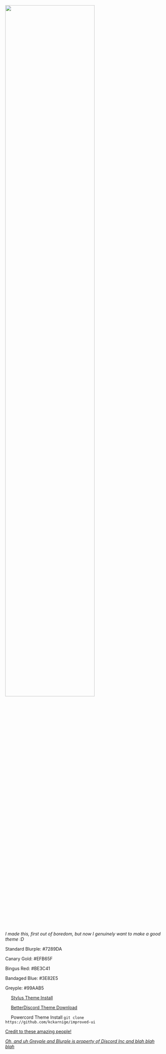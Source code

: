 <a href="https://github.com/kckarnige/improved-ui">
<img src="https://kckarnige.github.io/improved-ui/banner.png" height="75%" width="75%">
</a>

*I made this, first out of boredom, but now I genuinely want to make a good theme :D*

Standard Blurple: #7289DA

Canary Gold: #EFB65F

Bingus Red: #BE3C41

Bandaged Blue: #3E82E5

Greyple: #99AAB5


<img src="https://kckarnige.github.io/res/stylus_icon.svg" height="14px" width="14px"> [Stylus Theme Install](https://raw.githubusercontent.com/kckarnige/kckarnige.github.io/master/femboi_owo/improved-ui/index.user.css)

<img src="https://kckarnige.github.io/res/bd_icon.svg" height="14px" width="14px"> [BetterDiscord Theme Download](https://betterdiscord.net/ghdl/?url=https://raw.githubusercontent.com/kckarnige/improved-ui/master/improvedui.theme.css)

<img src="https://kckarnige.github.io/res/powercord.svg" height="14px" width="14px"> Powercord Theme Install ```git clone https://github.com/kckarnige/improved-ui```

[Credit to these amazing people!](https://github.com/kckarnige/improved-dc-ui/blob/master/CREDITS.md)

*[Oh, and uh Greyple and Blurple is property of Discord Inc and blah blah blah](https://discord.com/branding)*
